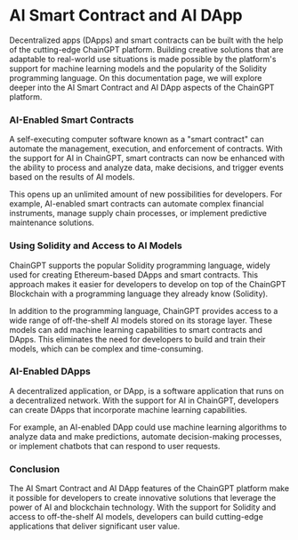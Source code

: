# AI Smart Contract and AI DApp

Decentralized apps (DApps) and smart contracts can be built with the help of the cutting-edge ChainGPT platform. Building creative solutions that are adaptable to real-world use situations is made possible by the platform's support for machine learning models and the popularity of the Solidity programming language. On this documentation page, we will explore deeper into the AI Smart Contract and AI DApp aspects of the ChainGPT platform.



### AI-Enabled Smart Contracts

A self-executing computer software known as a "smart contract" can automate the management, execution, and enforcement of contracts. With the support for AI in ChainGPT, smart contracts can now be enhanced with the ability to process and analyze data, make decisions, and trigger events based on the results of AI models.

This opens up an unlimited amount of new possibilities for developers. For example, AI-enabled smart contracts can automate complex financial instruments, manage supply chain processes, or implement predictive maintenance solutions.



### Using Solidity and Access to AI Models

ChainGPT supports the popular Solidity programming language, widely used for creating Ethereum-based DApps and smart contracts. This approach makes it easier for developers to develop on top of the ChainGPT Blockchain with a programming language they already know (Solidity).

In addition to the programming language, ChainGPT provides access to a wide range of off-the-shelf AI models stored on its storage layer. These models can add machine learning capabilities to smart contracts and DApps. This eliminates the need for developers to build and train their models, which can be complex and time-consuming.



### AI-Enabled DApps

A decentralized application, or DApp, is a software application that runs on a decentralized network. With the support for AI in ChainGPT, developers can create DApps that incorporate machine learning capabilities.

For example, an AI-enabled DApp could use machine learning algorithms to analyze data and make predictions, automate decision-making processes, or implement chatbots that can respond to user requests.



### Conclusion

The AI Smart Contract and AI DApp features of the ChainGPT platform make it possible for developers to create innovative solutions that leverage the power of AI and blockchain technology. With the support for Solidity and access to off-the-shelf AI models, developers can build cutting-edge applications that deliver significant user value.
